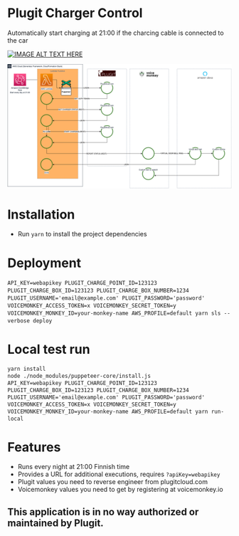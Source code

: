 # Plugit Charger Control

Automatically start charging at 21:00 if the charcing cable is connected to the car

[![IMAGE ALT TEXT HERE](https://img.youtube.com/vi/C_RdafZ5Cr8/0.jpg)](https://www.youtube.com/watch?v=C_RdafZ5Cr8)


![Flow diagram](doc/plugit-charger-control.png)

# Installation

- Run `yarn` to install the project dependencies

# Deployment

`API_KEY=webapikey PLUGIT_CHARGE_POINT_ID=123123 PLUGIT_CHARGE_BOX_ID=123123 PLUGIT_CHARGE_BOX_NUMBER=1234 PLUGIT_USERNAME='email@example.com' PLUGIT_PASSWORD='password' VOICEMONKEY_ACCESS_TOKEN=x VOICEMONKEY_SECRET_TOKEN=y VOICEMONKEY_MONKEY_ID=your-monkey-name AWS_PROFILE=default yarn sls --verbose deploy`

# Local test run
```
yarn install
node ./node_modules/puppeteer-core/install.js
API_KEY=webapikey PLUGIT_CHARGE_POINT_ID=123123 PLUGIT_CHARGE_BOX_ID=123123 PLUGIT_CHARGE_BOX_NUMBER=1234 PLUGIT_USERNAME='email@example.com' PLUGIT_PASSWORD='password' VOICEMONKEY_ACCESS_TOKEN=x VOICEMONKEY_SECRET_TOKEN=y VOICEMONKEY_MONKEY_ID=your-monkey-name AWS_PROFILE=default yarn run-local
```

# Features
- Runs every night at 21:00 Finnish time
- Provides a URL for additional executions, requires `?apiKey=webapikey`
- Plugit values you need to reverse engineer from plugitcloud.com
- Voicemonkey values you need to get by registering at voicemonkey.io

## This application is in no way authorized or maintained by Plugit.
